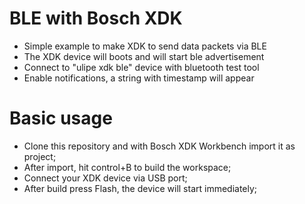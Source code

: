 # BLE with Bosch XDK
- Simple example to make XDK to send data packets via BLE
- The XDK device will boots and will start ble advertisement
- Connect to "ulipe xdk ble" device with bluetooth test tool
- Enable notifications, a string with timestamp will appear


# Basic usage
- Clone this repository and with Bosch XDK Workbench import it as project;
- After import, hit control+B to build the workspace;
- Connect your XDK device via USB port;
- After build press Flash, the device will start immediately;


